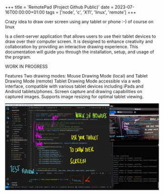 +++
title = 'RemotePad (Project Github Public)'
date = 2023-07-16T00:00:00+01:00
tags = ['node', 'c', 'X11', 'linux', 'remote']
+++

Crazy idea to draw over screen using any tablet or phone :-) of course on linux

Is a client-server application that allows users to use their tablet devices to draw over their computer screen. It is designed to enhance creativity and collaboration by providing an interactive drawing experience. This documentation will guide you through the installation, setup, and usage of the program.

WORK IN PROGRESS

Features
Two drawing modes: Mouse Drawing Mode (local) and Tablet Drawing Mode (remote)
Tablet Drawing Mode accessible via a web interface, compatible with various tablet devices including iPads and Android tablets/phones.
Screen capture and drawing capabilities on captured images.
Supports image resizing for optimal tablet viewing.


![](https://github.com/csegura/remotepad/raw/main/doc/screenshot.png)


